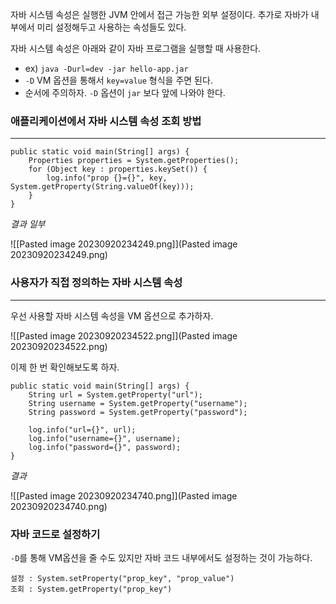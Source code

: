 
자바 시스템 속성은 실행한 JVM 안에서 접근 가능한 외부 설정이다. 추가로 자바가 내부에서 미리 설정해두고 사용하는 속성들도 있다.

자바 시스템 속성은 아래와 같이 자바 프로그램을 실행할 때 사용한다.

- ex) `java -Durl=dev -jar hello-app.jar`
-  `-D` VM 옵션을 통해서 `key=value` 형식을 주면 된다.
-  순서에 주의하자. `-D` 옵션이 `jar` 보다 앞에 나와야 한다.


### 애플리케이션에서 자바 시스템 속성 조회 방법
----


```
public static void main(String[] args) {  
    Properties properties = System.getProperties();  
    for (Object key : properties.keySet()) {  
        log.info("prop {}={}", key, System.getProperty(String.valueOf(key)));  
    }  
}
```


*결과 일부*

![[Pasted image 20230920234249.png]](Pasted image 20230920234249.png)



### 사용자가 직접 정의하는 자바 시스템 속성
---


우선 사용할 자바 시스템 속성을 VM 옵션으로 추가하자.

![[Pasted image 20230920234522.png]](Pasted image 20230920234522.png)



이제 한 번 확인해보도록 하자.

```
public static void main(String[] args) {  
    String url = System.getProperty("url");  
    String username = System.getProperty("username");  
    String password = System.getProperty("password");  
  
    log.info("url={}", url);  
    log.info("username={}", username);  
    log.info("password={}", password);  
}
```


*결과*

![[Pasted image 20230920234740.png]](Pasted image 20230920234740.png)


###  자바 코드로 설정하기

 `-D`를 통해 VM옵션을 줄 수도 있지만 자바 코드 내부에서도 설정하는 것이 가능하다.
 
```
설정 : System.setProperty("prop_key", "prop_value")
조회 : System.getProperty("prop_key")
```
